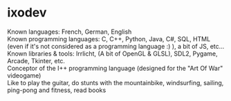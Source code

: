 # ixodev
Known languages: French, German, English<br />
Known programming languages: C, C++, Python, Java, C#, SQL, HTML (even if it's not considered as a programming language :) ), a bit of JS, etc...<br />
Known libraries & tools: Irrlicht, (A bit of OpenGL & GLSL), SDL2, Pygame, Arcade, Tkinter, etc.<br />
Conceptor of the I++ programming language (designed for the "Art Of War" videogame)<br />
Like to play the guitar, do stunts with the mountainbike, windsurfing, sailing, ping-pong and fitness, read books<br />
